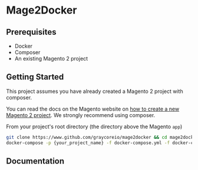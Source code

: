 # Mage2Docker

## Prerequisites
* Docker
* Composer
* An existing Magento 2 project

## Getting Started
This project assumes you have already created a Magento 2 project with composer.

You can read the docs on the Magento website on [how to create a new Magento 2 project](https://devdocs.magento.com/guides/v2.3/install-gde/composer.html). We strongly recommend using composer.

From your project's root directory (the directory above the Magento `app`)

```bash
git clone https://www.github.com/graycoreio/mage2docker && cd mage2docker
docker-compose -p {your_project_name} -f docker-compose.yml -f docker-compose.dev.yml up
```

## Documentation
